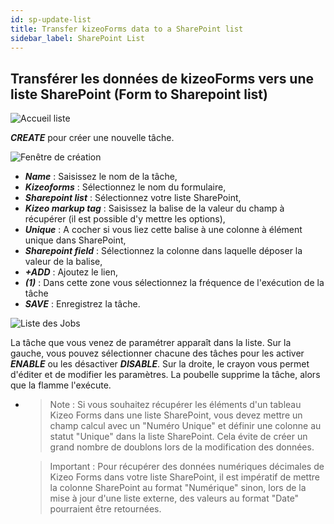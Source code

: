 ```yaml
---
id: sp-update-list
title: Transfer kizeoForms data to a SharePoint list
sidebar_label: SharePoint List
---
```


## Transférer les données de kizeoForms vers une liste SharePoint (Form to Sharepoint list)

<img src="/kizeo-forms-documentations/img/sp2/fr/Listsp-01.jpg" alt="Accueil liste" />

***CREATE*** pour créer une nouvelle tâche.

<img src="/kizeo-forms-documentations/img/sp2/fr/Listsp-04.jpg" alt="Fenêtre de création" />

- ***Name*** : Saisissez le nom de la tâche,
- ***Kizeoforms*** : Sélectionnez le nom du formulaire,
- ***Sharepoint list*** : Sélectionnez votre liste SharePoint,
- ***Kizeo markup tag*** : Saisissez la balise de la valeur du champ à récupérer (il est possible d'y mettre les options),
- ***Unique*** : A cocher si vous liez cette balise à une colonne à élément unique dans SharePoint,
- ***Sharepoint field*** : Sélectionnez la colonne dans laquelle déposer la valeur de la balise,
- ***+ADD*** : Ajoutez le lien,
- ***(1)*** : Dans cette zone vous sélectionnez la fréquence de l'exécution de la tâche
- ***SAVE*** : Enregistrez la tâche.

<img src="/kizeo-forms-documentations/img/sp2/fr/Listsp-03.jpg" alt="Liste des Jobs" />

La tâche que vous venez de paramétrer apparaît dans la liste. Sur la gauche, vous pouvez sélectionner chacune des tâches pour les activer ***ENABLE*** ou les désactiver ***DISABLE***. Sur la droite, le crayon vous permet d'éditer et de modifier les paramètres. La poubelle supprime la tâche, alors que la flamme l'exécute.
    
- 
    >Note :
    >Si vous souhaitez récupérer les éléments d'un tableau Kizeo Forms dans une liste SharePoint, vous devez mettre un champ calcul avec un "Numéro Unique" et définir une colonne au statut "Unique" dans la liste SharePoint. 
    >Cela évite de créer un grand nombre de doublons lors de la modification des données.

    >Important :
    >Pour récupérer des données numériques décimales de Kizeo Forms dans votre liste SharePoint, il est impératif de mettre la colonne SharePoint au format "Numérique" sinon, lors de la mise à jour d'une liste externe, des valeurs au format "Date" pourraient être retournées.
